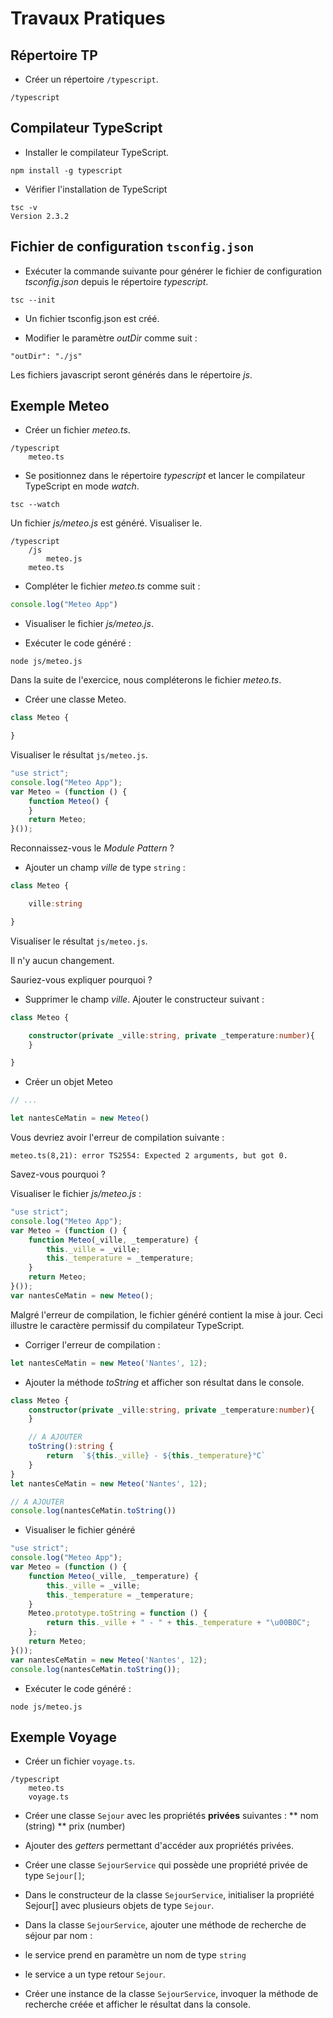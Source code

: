 # Travaux Pratiques


## Répertoire TP

* Créer un répertoire `/typescript`.

```
/typescript
```

## Compilateur TypeScript
* Installer le compilateur TypeScript.

```
npm install -g typescript
```

* Vérifier l'installation de TypeScript

```
tsc -v
Version 2.3.2
```

## Fichier de configuration `tsconfig.json`

* Exécuter la commande suivante pour générer le fichier de configuration _tsconfig.json_ depuis le répertoire _typescript_.

```
tsc --init
```

* Un fichier tsconfig.json est créé.

* Modifier le paramètre _outDir_ comme suit :

```
"outDir": "./js"
```

Les fichiers javascript seront générés dans le répertoire _js_.

## Exemple Meteo

* Créer un fichier _meteo.ts_.

```
/typescript
    meteo.ts
```

* Se positionnez dans le répertoire _typescript_ et lancer le compilateur TypeScript en mode _watch_.

```
tsc --watch
```

Un fichier _js/meteo.js_ est généré. Visualiser le.

```
/typescript
    /js
        meteo.js
    meteo.ts
```

* Compléter le fichier _meteo.ts_ comme suit :

```ts
console.log("Meteo App")
```

* Visualiser le fichier _js/meteo.js_.

* Exécuter le code généré :

```
node js/meteo.js
```

Dans la suite de l'exercice, nous compléterons le fichier _meteo.ts_.

* Créer une classe Meteo.


```ts
class Meteo {

}
```

Visualiser le résultat `js/meteo.js`.

```js
"use strict";
console.log("Meteo App");
var Meteo = (function () {
    function Meteo() {
    }
    return Meteo;
}());
```

Reconnaissez-vous le _Module Pattern_ ?

* Ajouter un champ _ville_ de type `string` :


```ts
class Meteo {

    ville:string

}
```

Visualiser le résultat `js/meteo.js`.

Il n'y aucun changement.

Sauriez-vous expliquer pourquoi ?

* Supprimer le champ _ville_. Ajouter le constructeur suivant :

```ts
class Meteo {

    constructor(private _ville:string, private _temperature:number){
    }

}
```

* Créer un objet Meteo


```ts
// ...

let nantesCeMatin = new Meteo()

```

Vous devriez avoir l'erreur de compilation suivante :

```
meteo.ts(8,21): error TS2554: Expected 2 arguments, but got 0.
```

Savez-vous pourquoi ?

Visualiser le fichier _js/meteo.js_ :


```ts
"use strict";
console.log("Meteo App");
var Meteo = (function () {
    function Meteo(_ville, _temperature) {
        this._ville = _ville;
        this._temperature = _temperature;
    }
    return Meteo;
}());
var nantesCeMatin = new Meteo();
```

Malgré l'erreur de compilation, le fichier généré contient la mise à jour.
Ceci illustre le caractère permissif du compilateur TypeScript.

* Corriger l'erreur de compilation :

```ts
let nantesCeMatin = new Meteo('Nantes', 12);
```

* Ajouter la méthode _toString_ et afficher son résultat dans le console.

```ts
class Meteo {
    constructor(private _ville:string, private _temperature:number){
    }

    // A AJOUTER
    toString():string {
        return  `${this._ville} - ${this._temperature}°C`
    }
}
let nantesCeMatin = new Meteo('Nantes', 12);

// A AJOUTER
console.log(nantesCeMatin.toString())
```

* Visualiser le fichier généré

```js
"use strict";
console.log("Meteo App");
var Meteo = (function () {
    function Meteo(_ville, _temperature) {
        this._ville = _ville;
        this._temperature = _temperature;
    }
    Meteo.prototype.toString = function () {
        return this._ville + " - " + this._temperature + "\u00B0C";
    };
    return Meteo;
}());
var nantesCeMatin = new Meteo('Nantes', 12);
console.log(nantesCeMatin.toString());
```

* Exécuter le code généré :

```
node js/meteo.js
```

## Exemple Voyage

* Créer un fichier `voyage.ts`.

```
/typescript
    meteo.ts
    voyage.ts
```

* Créer une classe `Sejour` avec les propriétés **privées** suivantes :
** nom (string)
** prix (number)

* Ajouter des _getters_ permettant d'accéder aux propriétés privées.

* Créer une classe `SejourService` qui possède une propriété privée de type `Sejour[]`;

* Dans le constructeur de la classe `SejourService`, initialiser la propriété Sejour[] avec plusieurs objets de type `Sejour`.

* Dans la classe `SejourService`, ajouter une méthode de recherche de séjour par nom :
 * le service prend en paramètre un nom de type `string`
 * le service a un type retour `Sejour`.

* Créer une instance de la classe `SejourService`, invoquer la méthode de recherche créée et afficher le résultat dans la console.
